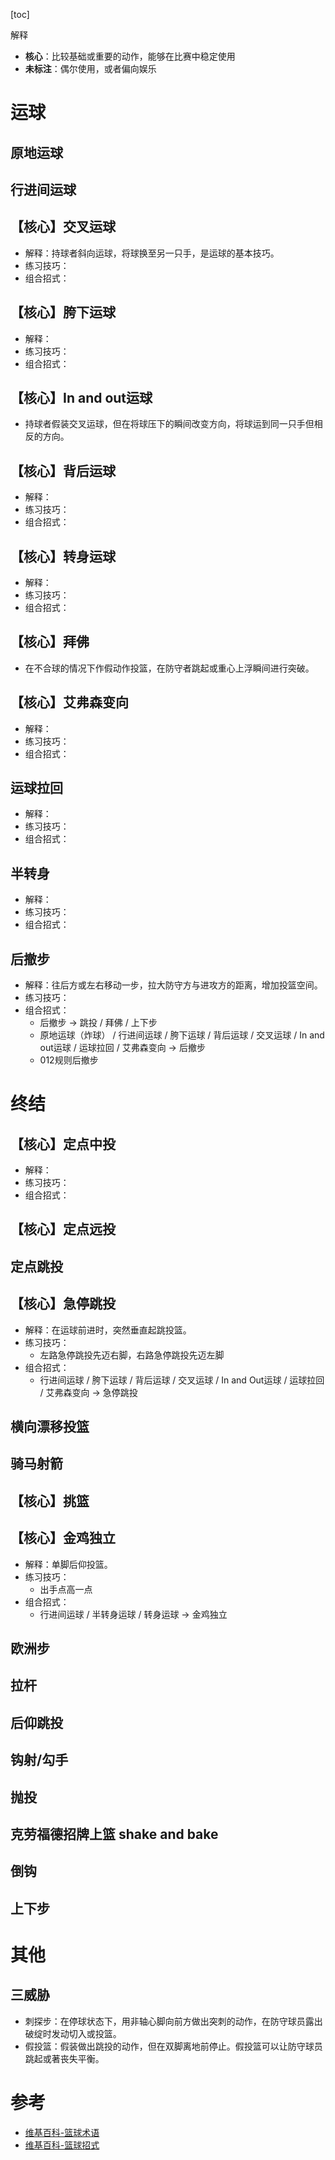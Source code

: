 [toc]

解释
- **核心**：比较基础或重要的动作，能够在比赛中稳定使用
- **未标注**：偶尔使用，或者偏向娱乐

# 运球
## 原地运球
## 行进间运球
## 【核心】交叉运球
- 解释：持球者斜向运球，将球换至另一只手，是运球的基本技巧。
- 练习技巧：
- 组合招式：
## 【核心】胯下运球
- 解释：
- 练习技巧：
- 组合招式：
## 【核心】In and out运球
- 持球者假装交叉运球，但在将球压下的瞬间改变方向，将球运到同一只手但相反的方向。
## 【核心】背后运球
- 解释：
- 练习技巧：
- 组合招式：
## 【核心】转身运球
- 解释：
- 练习技巧：
- 组合招式：
## 【核心】拜佛
- 在不合球的情况下作假动作投篮，在防守者跳起或重心上浮瞬间进行突破。
## 【核心】艾弗森变向
- 解释：
- 练习技巧：
- 组合招式：
## 运球拉回
- 解释：
- 练习技巧：
- 组合招式：
## 半转身
- 解释：
- 练习技巧：
- 组合招式：
## 后撤步
- 解释：往后方或左右移动一步，拉大防守方与进攻方的距离，增加投篮空间。
- 练习技巧：
- 组合招式：
  - 后撤步 -> 跳投 / 拜佛 / 上下步
  - 原地运球（炸球） / 行进间运球 / 胯下运球 / 背后运球 / 交叉运球 / In and out运球 / 运球拉回 / 艾弗森变向 -> 后撤步
  - 012规则后撤步

# 终结
## 【核心】定点中投
- 解释：
- 练习技巧：
- 组合招式：
## 【核心】定点远投
## 定点跳投
## 【核心】急停跳投
- 解释：在运球前进时，突然垂直起跳投篮。
- 练习技巧：
  - 左路急停跳投先迈右脚，右路急停跳投先迈左脚
- 组合招式：
  - 行进间运球 / 胯下运球 / 背后运球 / 交叉运球 / In and Out运球 / 运球拉回 / 艾弗森变向 -> 急停跳投
## 横向漂移投篮
## 骑马射箭
## 【核心】挑篮
## 【核心】金鸡独立
- 解释：单脚后仰投篮。
- 练习技巧：
  - 出手点高一点
- 组合招式：
  - 行进间运球 / 半转身运球 / 转身运球 -> 金鸡独立
## 欧洲步
## 拉杆
## 后仰跳投
## 钩射/勾手
## 抛投
## 克劳福德招牌上篮 shake and bake
## 倒钩
## 上下步


# 其他
## 三威胁
- 刺探步：在停球状态下，用非轴心脚向前方做出突刺的动作，在防守球员露出破绽时发动切入或投篮。
- 假投篮：假装做出跳投的动作，但在双脚离地前停止。假投篮可以让防守球员跳起或著丧失平衡。

# 参考
- [维基百科-篮球术语](https://zh.wikipedia.org/zh-cn/%E7%B1%83%E7%90%83%E8%A1%93%E8%AA%9E)
- [维基百科-篮球招式](https://zh.wikipedia.org/zh-cn/%E7%B1%83%E7%90%83%E6%8B%9B%E5%BC%8F)